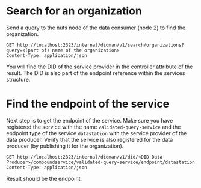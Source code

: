 # Search for an organization

Send a query to the nuts node of the data consumer (node 2) to find the organization. 

```http request
GET http://localhost:2323/internal/didman/v1/search/organizations?query=<(part of) name of the organization>
Content-Type: application/json

```

You will find the DID of the service provider in the controller attribute of the result. The DID is also part of the endpoint reference within the services structure.

# Find the endpoint of the service

Next step is to get the endpoint of the service. Make sure you have registered the service with the name `validated-query-service` and the endpoint type of the service `datastation` with the service provider of the data producer.
Verify that the service is also registered for the data producer (by publishing it for the organization).

```http request
GET http://localhost:2323/internal/didman/v1/did/<DID Data Producer>/compoundservice/validated-query-service/endpoint/datastation
Content-Type: application/json

```

Result should be the endpoint.
